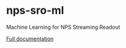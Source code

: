 # nps-sro-ml
Machine Learning for NPS Streaming Readout

[Full documentation](https://jeffersonlab.github.io/nps-sro-ml/)